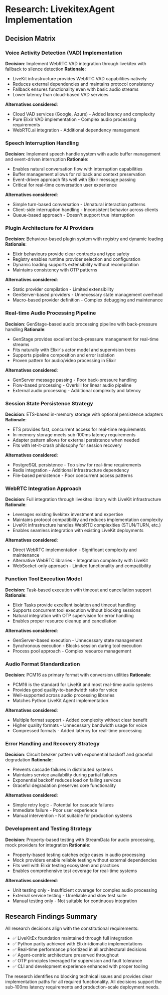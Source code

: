 # Research: LivekitexAgent Implementation

## Decision Matrix

### Voice Activity Detection (VAD) Implementation

**Decision**: Implement WebRTC VAD integration through livekitex with fallback to silence detection
**Rationale**:
- LiveKit infrastructure provides WebRTC VAD capabilities natively
- Reduces external dependencies and maintains protocol consistency
- Fallback ensures functionality even with basic audio streams
- Lower latency than cloud-based VAD services

**Alternatives considered**:
- Cloud VAD services (Google, Azure) - Added latency and complexity
- Pure Elixir VAD implementation - Complex audio processing requirements
- WebRTC.ai integration - Additional dependency management

### Speech Interruption Handling

**Decision**: Implement speech handle system with audio buffer management and event-driven interruption
**Rationale**:
- Enables natural conversation flow with interruption capabilities
- Buffer management allows for rollback and context preservation
- Event-driven approach fits well with Elixir message passing
- Critical for real-time conversation user experience

**Alternatives considered**:
- Simple turn-based conversation - Unnatural interaction patterns
- Client-side interruption handling - Inconsistent behavior across clients
- Queue-based approach - Doesn't support true interruption

### Plugin Architecture for AI Providers

**Decision**: Behaviour-based plugin system with registry and dynamic loading
**Rationale**:
- Elixir behaviours provide clear contracts and type safety
- Registry enables runtime provider selection and configuration
- Dynamic loading supports extensibility without recompilation
- Maintains consistency with OTP patterns

**Alternatives considered**:
- Static provider compilation - Limited extensibility
- GenServer-based providers - Unnecessary state management overhead
- Macro-based provider definition - Complex debugging and maintenance

### Real-time Audio Processing Pipeline

**Decision**: GenStage-based audio processing pipeline with back-pressure handling
**Rationale**:
- GenStage provides excellent back-pressure management for real-time streams
- Fits naturally with Elixir's actor model and supervision trees
- Supports pipeline composition and error isolation
- Proven pattern for audio/video processing in Elixir

**Alternatives considered**:
- GenServer message passing - Poor back-pressure handling
- Flow-based processing - Overkill for linear audio pipeline
- External audio processing - Additional complexity and latency

### Session State Persistence Strategy

**Decision**: ETS-based in-memory storage with optional persistence adapters
**Rationale**:
- ETS provides fast, concurrent access for real-time requirements
- In-memory storage meets sub-100ms latency requirements
- Adapter pattern allows for external persistence when needed
- Fits with let-it-crash philosophy for session recovery

**Alternatives considered**:
- PostgreSQL persistence - Too slow for real-time requirements
- Redis integration - Additional infrastructure dependency
- File-based persistence - Poor concurrent access patterns

### WebRTC Integration Approach

**Decision**: Full integration through livekitex library with LiveKit infrastructure
**Rationale**:
- Leverages existing livekitex investment and expertise
- Maintains protocol compatibility and reduces implementation complexity
- LiveKit infrastructure handles WebRTC complexities (STUN/TURN, etc.)
- Enables seamless integration with existing LiveKit deployments

**Alternatives considered**:
- Direct WebRTC implementation - Significant complexity and maintenance
- Alternative WebRTC libraries - Integration complexity with LiveKit
- WebSocket-only approach - Limited functionality and compatibility

### Function Tool Execution Model

**Decision**: Task-based execution with timeout and cancellation support
**Rationale**:
- Elixir Tasks provide excellent isolation and timeout handling
- Supports concurrent tool execution without blocking sessions
- Natural integration with OTP supervision for error handling
- Enables proper resource cleanup and cancellation

**Alternatives considered**:
- GenServer-based execution - Unnecessary state management
- Synchronous execution - Blocks session during tool execution
- Process pool approach - Complex resource management

### Audio Format Standardization

**Decision**: PCM16 as primary format with conversion utilities
**Rationale**:
- PCM16 is the standard for LiveKit and most real-time audio systems
- Provides good quality-to-bandwidth ratio for voice
- Well-supported across audio processing libraries
- Matches Python LiveKit Agent implementation

**Alternatives considered**:
- Multiple format support - Added complexity without clear benefit
- Higher quality formats - Unnecessary bandwidth usage for voice
- Compressed formats - Added latency for real-time processing

### Error Handling and Recovery Strategy

**Decision**: Circuit breaker pattern with exponential backoff and graceful degradation
**Rationale**:
- Prevents cascade failures in distributed systems
- Maintains service availability during partial failures
- Exponential backoff reduces load on failing services
- Graceful degradation preserves core functionality

**Alternatives considered**:
- Simple retry logic - Potential for cascade failures
- Immediate failure - Poor user experience
- Manual intervention - Not suitable for production systems

### Development and Testing Strategy

**Decision**: Property-based testing with StreamData for audio processing, mock providers for integration
**Rationale**:
- Property-based testing catches edge cases in audio processing
- Mock providers enable reliable testing without external dependencies
- Fits well with Elixir testing ecosystem and practices
- Enables comprehensive test coverage for real-time systems

**Alternatives considered**:
- Unit testing only - Insufficient coverage for complex audio processing
- External service testing - Unreliable and slow test suite
- Manual testing only - Not suitable for continuous integration

## Research Findings Summary

All research decisions align with the constitutional requirements:
- ✅ LiveKitEx foundation maintained through full integration
- ✅ Python parity achieved with Elixir-idiomatic implementations
- ✅ Real-time performance prioritized in all architectural decisions
- ✅ Agent-centric architecture preserved throughout
- ✅ OTP principles leveraged for supervision and fault tolerance
- ✅ CLI and development experience enhanced with proper tooling

The research identifies no blocking technical issues and provides clear implementation paths for all required functionality. All decisions support the sub-100ms latency requirements and production-scale deployment needs.